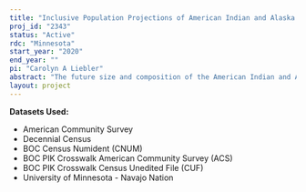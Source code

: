 ```yaml
---
title: "Inclusive Population Projections of American Indian and Alaska Native People"
proj_id: "2343"
status: "Active"
rdc: "Minnesota"
start_year: "2020"
end_year: ""
pi: "Carolyn A Liebler"
abstract: "The future size and composition of the American Indian and Alaska Native (AIAN) population is difficult to predict using the demographic balancing equation. Race response change (or "mental migration") and racial misclassification on death certificates creates the need for additional adjustments. First, I will use cohort component analysis, including adjustments for race response change and mortality misclassification, to develop national AIAN population projections. Linked data to calculate rates of race response change will include decennial censuses, the American Community Survey, and the Current Population Survey (2000 to the present). This project applies my prior work on mental migration to a practical issue that affects policy makers and planners. Because mental migration is so common among AIAN people, the possible future population is much larger than usually estimated. Second, I will use the Navajo Nation Adult Voter data (NNAV; user-provided data) linked with the other data to develop population projections of Navajo people specifically. Tribal nation-specific projections can be more useful than nationwide projections. I expect Navajo rates of race response change to be lower than the overall AIAN rates and projections to show accordingly smaller variation. Third, expanding on my prior work on tribal non-response with unlinked data, I will investigate non-response to the tribe question among Navajo people. A tribe-specific focus is only possible with linked data, and allows more detailed (and thus useful) analysis of the reasons people do not always respond to this seemingly-important question. "
layout: project
---
```


**Datasets Used:**

  - American Community Survey 
  - Decennial Census 
  - BOC Census Numident (CNUM) 
  - BOC PIK Crosswalk American Community Survey (ACS) 
  - BOC PIK Crosswalk Census Unedited File (CUF) 
  - University of Minnesota - Navajo Nation 

